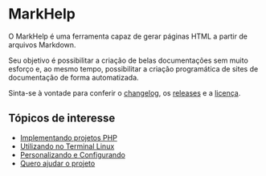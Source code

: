 # MarkHelp

O MarkHelp é uma ferramenta capaz de gerar páginas HTML a partir de arquivos Markdown.

Seu objetivo é possibilitar a criação de belas documentações sem muito esforço e, ao mesmo tempo,
possibilitar a criação programática de sites de documentação de forma automatizada.

Sinta-se à vontade para conferir o [changelog](https://github.com/ricardopedias/markhelp/blob/master/changelog.md), os [releases](https://github.com/ricardopedias/markhelp/releases) e a [licença](https://github.com/ricardopedias/markhelp/blob/master/license.md).

## Tópicos de interesse

-   [Implementando projetos PHP](utilizar-como-biblioteca.md)
-   [Utilizando no Terminal Linux](utilizar-no-terminal.md)
-   [Personalizando e Configurando](configuracoes.md)
-   [Quero ajudar o projeto](como-ajudar.md)
